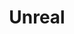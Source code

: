 ---
title: "Unreal"
layout: category
permalink: /categories/unreal/
author_profile: true
taxonomy: Unreal
sidebar:
  nav: "side_nav"
---